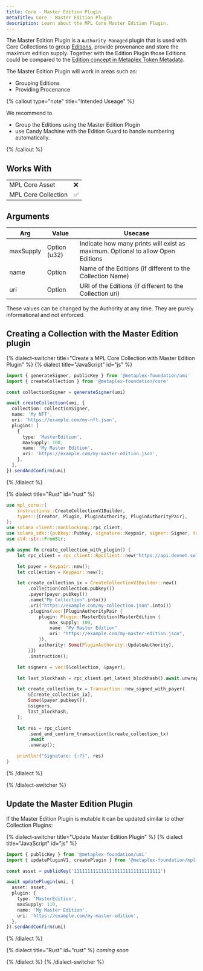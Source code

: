 ```yaml
---
title: Core - Master Edition Plugin
metaTitle: Core - Master Edition Plugin
description: Learn about the MPL Core Master Edition Plugin.
---
```


The Master Edition Plugin is a `Authority Managed` plugin that is used with Core Collections to group [Editions](/core/plugins/edition), provide provenance and store the maximum edition supply. Together with the Edition Plugin those Editions could be compared to the [Edition concept in Metaplex Token Metadata](/token-metadata/print).

The Master Edition Plugin will work in areas such as:

- Grouping Editions
- Providing Procenance

{% callout type="note" title="Intended Useage" %}

We recommend to

- Group the Editions using the Master Edition Plugin
- use Candy Machine with the Edition Guard to handle numbering automatically.

{% /callout %}

## Works With

|                     |     |
| ------------------- | --- |
| MPL Core Asset      | ❌  |
| MPL Core Collection | ✅  |

## Arguments

| Arg       | Value                | Usecase                                                                         |
| --------- | -------------------- | ------------------------------------------------------------------------------- |
| maxSupply | Option<number> (u32) | Indicate how many prints will exist as maximum. Optional to allow Open Editions |
| name      | Option<String>       | Name of the Editions (if different to the Collection Name)                      |
| uri       | Option<String>       | URI of the Editions (if different to the Collection uri)                       |

These values can be changed by the Authority at any time. They are purely informational and not enforced.

## Creating a Collection with the Master Edition plugin

{% dialect-switcher title="Create a MPL Core Collection with Master Edition Plugin" %}
{% dialect title="JavaScript" id="js" %}

```ts
import { generateSigner, publicKey } from '@metaplex-foundation/umi'
import { createCollection } from '@metaplex-foundation/core'

const collectionSigner = generateSigner(umi)

await createCollection(umi, {
  collection: collectionSigner,
  name: 'My NFT',
  uri: 'https://example.com/my-nft.json',
  plugins: [
    {
      type: 'MasterEdition',
      maxSupply: 100,
      name: 'My Master Edition',
      uri: 'https://example.com/my-master-edition.json',
    },
  ],
}).sendAndConfirm(umi)
```

{% /dialect %}

{% dialect title="Rust" id="rust" %}

```rust
use mpl_core::{
    instructions::CreateCollectionV1Builder,
    types::{Creator, Plugin, PluginAuthority, PluginAuthorityPair},
};
use solana_client::nonblocking::rpc_client;
use solana_sdk::{pubkey::Pubkey, signature::Keypair, signer::Signer, transaction::Transaction};
use std::str::FromStr;

pub async fn create_collection_with_plugin() {
    let rpc_client = rpc_client::RpcClient::new("https://api.devnet.solana.com".to_string());

    let payer = Keypair::new();
    let collection = Keypair::new();

    let create_collection_ix = CreateCollectionV1Builder::new()
        .collection(collection.pubkey())
        .payer(payer.pubkey())
        .name("My Collection".into())
        .uri("https://example.com/my-collection.json".into())
        .plugins(vec![PluginAuthorityPair {
            plugin: Plugin::MasterEdition(MasterEdition {
                max_supply: 100,
                name: "My Master Edition"
                uri: "https://example.com/my-master-edition.json",
            }),
            authority: Some(PluginAuthority::UpdateAuthority),
        }])
        .instruction();

    let signers = vec![&collection, &payer];

    let last_blockhash = rpc_client.get_latest_blockhash().await.unwrap();

    let create_collection_tx = Transaction::new_signed_with_payer(
        &[create_collection_ix],
        Some(&payer.pubkey()),
        &signers,
        last_blockhash,
    );

    let res = rpc_client
        .send_and_confirm_transaction(&create_collection_tx)
        .await
        .unwrap();

    println!("Signature: {:?}", res)
}
```

{% /dialect %}

{% /dialect-switcher %}

## Update the Master Edition Plugin

If the Master Edition Plugin is mutable it can be updated similar to other Collection Plugins:

{% dialect-switcher title="Update Master Edition Plugin" %}
{% dialect title="JavaScript" id="js" %}

```ts
import { publicKey } from '@metaplex-foundation/umi'
import { updatePluginV1, createPlugin } from '@metaplex-foundation/mpl-core'

const asset = publicKey('11111111111111111111111111111111')

await updatePlugin(umi, {
  asset: asset,
  plugin: {
    type: 'MasterEdition',
    maxSupply: 110,
    name: 'My Master Edition',
    uri: 'https://example.com/my-master-edition',
  },
}).sendAndConfirm(umi)
```

{% /dialect %}

{% dialect title="Rust" id="rust" %}
_coming soon_

{% /dialect %}
{% /dialect-switcher %}
